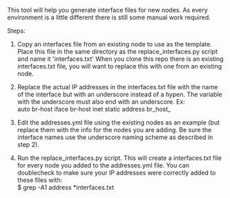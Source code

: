 This tool will help you generate interface files for new nodes.
As every environment is a little different there is still some manual work required.

Steps:

1) Copy an interfaces file from an existing node to use as the template.
Place this file in the same directory as the replace_interfaces.py script and name it 'interfaces.txt'
When you clone this repo there is an existing interfaces.txt file, you will want to replace this with one from an existing node.

2) Replace the actual IP addresses in the interfaces.txt file with the name of the interface but with an underscore instead of a hypen. The variable with the underscore must also end with an underscore. 
Ex:  
auto br-host
iface br-host inet static
address br_host_

3) Edit the addresses.yml file using the existing nodes as an example (but replace them with the info for the nodes you are adding. Be sure the interface names use the underscore naming scheme as described in step 2).

4) Run the replace_interfaces.py script. This will create a <node name>interfaces.txt file for every node you added to the addresses.yml file.
You can doublecheck to make sure your IP addresses were correctly added to these files with:  
$ grep -A1 address *interfaces.txt
